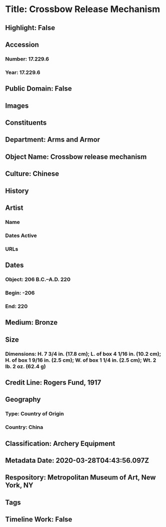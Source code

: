 # Title: Crossbow Release Mechanism
## Highlight: False
## Accession
### Number: 17.229.6
### Year: 17.229.6
## Public Domain: False
## Images
## Constituents
## Department: Arms and Armor
## Object Name: Crossbow release mechanism
## Culture: Chinese
## History
## Artist
### Name
### Dates Active
### URLs
## Dates
### Object: 206 B.C.–A.D. 220
### Begin: -206
### End: 220
## Medium: Bronze
## Size
### Dimensions: H. 7 3/4 in. (17.8 cm); L. of box 4 1/16 in. (10.2 cm); H. of box 1 9/16 in. (2.5 cm); W. of box 1 1/4 in. (2.5 cm); Wt. 2 lb. 2 oz. (62.4 g)
## Credit Line: Rogers Fund, 1917
## Geography
### Type: Country of Origin
### Country: China
## Classification: Archery Equipment
## Metadata Date: 2020-03-28T04:43:56.097Z
## Respository: Metropolitan Museum of Art, New York, NY
## Tags
## Timeline Work: False